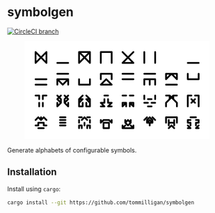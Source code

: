 # symbolgen

[![CircleCI branch](https://img.shields.io/circleci/project/github/tommilligan/symbolgen/master.svg)](https://circleci.com/gh/tommilligan/symbolgen)

<p align="center">
  <img src="img/hero.png" alt="symbolgen-hero">
</p>

Generate alphabets of configurable symbols.

## Installation

Install using `cargo`:

```bash
cargo install --git https://github.com/tommilligan/symbolgen
```
